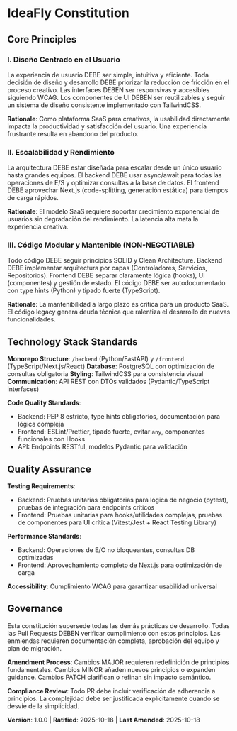 <!--
SYNC IMPACT REPORT:
Version: 1.0.0 (Initial constitution)
Added sections:
  - Core Principles (3 principles)
  - Technology Stack Standards
  - Quality Assurance
Templates requiring updates:
  ✅ plan-template.md (Constitution Check section references this document)
  ✅ spec-template.md (User scenarios align with UX principles)
  ✅ tasks-template.md (Task categorization supports all principles)
Follow-up TODOs: None - all placeholders filled
-->

# IdeaFly Constitution

## Core Principles

### I. Diseño Centrado en el Usuario
La experiencia de usuario DEBE ser simple, intuitiva y eficiente. Toda decisión de diseño
y desarrollo DEBE priorizar la reducción de fricción en el proceso creativo. Las interfaces
DEBEN ser responsivas y accesibles siguiendo WCAG. Los componentes de UI DEBEN ser
reutilizables y seguir un sistema de diseño consistente implementado con TailwindCSS.

**Rationale**: Como plataforma SaaS para creativos, la usabilidad directamente impacta 
la productividad y satisfacción del usuario. Una experiencia frustrante resulta en 
abandono del producto.

### II. Escalabilidad y Rendimiento
La arquitectura DEBE estar diseñada para escalar desde un único usuario hasta grandes
equipos. El backend DEBE usar async/await para todas las operaciones de E/S y optimizar
consultas a la base de datos. El frontend DEBE aprovechar Next.js (code-splitting, 
generación estática) para tiempos de carga rápidos.

**Rationale**: El modelo SaaS requiere soportar crecimiento exponencial de usuarios
sin degradación del rendimiento. La latencia alta mata la experiencia creativa.

### III. Código Modular y Mantenible (NON-NEGOTIABLE)
Todo código DEBE seguir principios SOLID y Clean Architecture. Backend DEBE implementar
arquitectura por capas (Controladores, Servicios, Repositorios). Frontend DEBE separar
claramente lógica (hooks), UI (componentes) y gestión de estado. El código DEBE ser
autodocumentado con type hints (Python) y tipado fuerte (TypeScript).

**Rationale**: La mantenibilidad a largo plazo es crítica para un producto SaaS.
El código legacy genera deuda técnica que ralentiza el desarrollo de nuevas funcionalidades.

## Technology Stack Standards

**Monorepo Structure**: `/backend` (Python/FastAPI) y `/frontend` (TypeScript/Next.js/React)
**Database**: PostgreSQL con optimización de consultas obligatoria
**Styling**: TailwindCSS para consistencia visual
**Communication**: API REST con DTOs validados (Pydantic/TypeScript interfaces)

**Code Quality Standards**:
- Backend: PEP 8 estricto, type hints obligatorios, documentación para lógica compleja
- Frontend: ESLint/Prettier, tipado fuerte, evitar `any`, componentes funcionales con Hooks
- API: Endpoints RESTful, modelos Pydantic para validación

## Quality Assurance

**Testing Requirements**:
- Backend: Pruebas unitarias obligatorias para lógica de negocio (pytest), pruebas de
  integración para endpoints críticos
- Frontend: Pruebas unitarias para hooks/utilidades complejas, pruebas de componentes
  para UI crítica (Vitest/Jest + React Testing Library)

**Performance Standards**:
- Backend: Operaciones de E/O no bloqueantes, consultas DB optimizadas
- Frontend: Aprovechamiento completo de Next.js para optimización de carga

**Accessibility**: Cumplimiento WCAG para garantizar usabilidad universal

## Governance

Esta constitución supersede todas las demás prácticas de desarrollo. Todas las Pull
Requests DEBEN verificar cumplimiento con estos principios. Las enmiendas requieren
documentación completa, aprobación del equipo y plan de migración.

**Amendment Process**: Cambios MAJOR requieren redefinición de principios fundamentales.
Cambios MINOR añaden nuevos principios o expanden guidance. Cambios PATCH clarifican
o refinan sin impacto semántico.

**Compliance Review**: Todo PR debe incluir verificación de adherencia a principios.
La complejidad debe ser justificada explícitamente cuando se desvíe de la simplicidad.

**Version**: 1.0.0 | **Ratified**: 2025-10-18 | **Last Amended**: 2025-10-18

